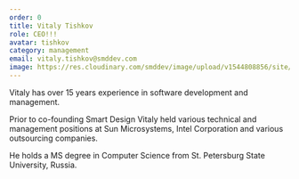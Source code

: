 ```yaml
---
order: 0
title: Vitaly Tishkov
role: CEO!!!
avatar: tishkov
category: management
email: vitaly.tishkov@smddev.com
image: https://res.cloudinary.com/smddev/image/upload/v1544808856/site/member/tishkov.jpg
---
```

Vitaly has over 15 years experience in software development and management.

Prior to co-founding Smart Design Vitaly held various technical and management positions at Sun Microsystems, Intel Corporation and various outsourcing companies.

He holds a MS degree in Computer Science from St. Petersburg State University, Russia.
